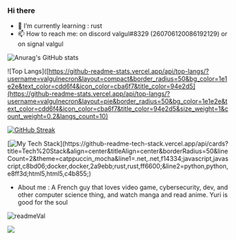 ### Hi there





- 🌱 I’m currently learning : rust
- 📫 How to reach me: on discord valgul#8329 (260706120086192129) or on signal valgul


![Anurag's GitHub stats](https://github-readme-stats.vercel.app/api?username=valgulnecron&show_icons=true&count_private=true&border_radius=50&bg_color=1e1e2e&text_color=cdd6f4&icon_color=cba6f7&title_color=94e2d5)

![Top Langs]([https://github-readme-stats.vercel.app/api/top-langs/?username=valgulnecron&layout=compact&border_radius=50&bg_color=1e1e2e&text_color=cdd6f4&icon_color=cba6f7&title_color=94e2d5](https://github-readme-stats.vercel.app/api/top-langs/?username=valgulnecron&layout=pie&border_radius=50&bg_color=1e1e2e&text_color=cdd6f4&icon_color=cba6f7&title_color=94e2d5&size_weight=1&count_weight=0.2&langs_count=10)

[![GitHub Streak](https://streak-stats.demolab.com?user=valgulnecron&theme=merko&border_radius=50&background=1E1E2E&border=F5E0DC&stroke=F5E0DC&ring=94E2D5&fire=F5C2E7&currStreakNum=CBA6F7&sideNums=94E2D5&currStreakLabel=CDD6F4&dates=CDD6F4&sideLabels=CDD6F4)](https://git.io/streak-stats)

[![My Tech Stack](https://github-readme-tech-stack.vercel.app/api/cards?title=Tech%20Stack&align=center&titleAlign=center&borderRadius=50&lineCount=2&theme=catppuccin_mocha&line1=.net,.net,f14334;javascript,javascript,c8bd06;docker,docker,2a9ebb;rust,rust,ff6600;&line2=python,python,e8ff3d;html5,html5,c4b855;)](https://github-readme-tech-stack.vercel.app/api/cards?title=Tech%20Stack&align=center&titleAlign=center&borderRadius=50&lineCount=2&theme=catppuccin_mocha&line1=.net,.net,f14334;javascript,javascript,c8bd06;docker,docker,2a9ebb;rust,rust,ff6600;&line2=python,python,e8ff3d;html5,html5,c4b855;)

- About me : 
A French guy that loves video game, cybersecurity, dev, and other computer science thing, and watch manga and read anime.
Yuri is good for the soul



![readmeVal](https://counter.valgul.moe/get/@readmeValgul?theme=rule34)

![](https://waifu.now.sh/type/endpoint)

